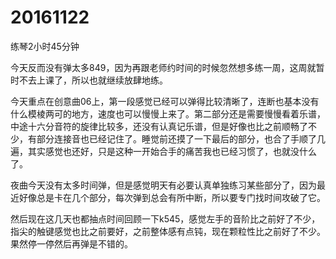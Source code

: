 # 20161122

练琴2小时45分钟

今天反而没有弹太多849，因为再跟老师约时间的时候忽然想多练一周，这周就暂时不去上课了，所以也就继续放肆地练。

今天重点在创意曲06上，第一段感觉已经可以弹得比较清晰了，连断也基本没有什么模棱两可的地方，速度也可以慢慢上来了。第二部分还是需要慢慢看着乐谱，中途十六分音符的旋律比较多，还没有认真记乐谱，但是好像也比之前顺畅了不少，有部分连接音也已经记住了。睡觉前还摸了一下最后的部分，也合了手顺了几遍，其实感觉也还好，只是这种一开始合手的痛苦我也已经习惯了，也就没什么了。

夜曲今天没有太多时间弹，但是感觉明天有必要认真单独练习某些部分了，因为最近好像总是卡在几个部分，每次弹到总会有所中断，所以要专门找时间攻破了它。

然后现在这几天也都抽点时间回顾一下k545，感觉左手的音阶比之前好了不少，指尖的触键感觉也比之前要好，之前整体感有点钝，现在颗粒性比之前好了不少。果然停一停然后再弹是不错的。

